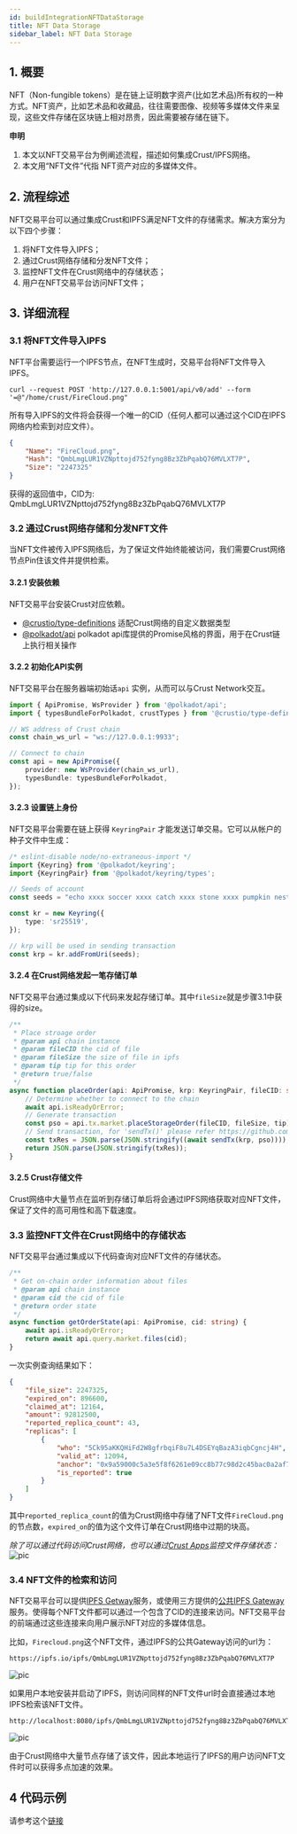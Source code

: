 ```yaml
---
id: buildIntegrationNFTDataStorage
title: NFT Data Storage
sidebar_label: NFT Data Storage
---
```


## 1. 概要
NFT（Non-fungible tokens）是在链上证明数字资产(比如艺术品)所有权的一种方式。NFT资产，比如艺术品和收藏品，往往需要图像、视频等多媒体文件来呈现，这些文件存储在区块链上相对昂贵，因此需要被存储在链下。

**申明**
1. 本文以NFT交易平台为例阐述流程，描述如何集成Crust/IPFS网络。
2. 本文用“NFT文件”代指 NFT资产对应的多媒体文件。

## 2. 流程综述
NFT交易平台可以通过集成Crust和IPFS满足NFT文件的存储需求。解决方案分为以下四个步骤：
1. 将NFT文件导入IPFS；
2. 通过Crust网络存储和分发NFT文件；
3. 监控NFT文件在Crust网络中的存储状态；
4. 用户在NFT交易平台访问NFT文件；

## 3. 详细流程
### 3.1 将NFT文件导入IPFS
NFT平台需要运行一个IPFS节点，在NFT生成时，交易平台将NFT文件导入IPFS。
```shell
curl --request POST 'http://127.0.0.1:5001/api/v0/add' --form '=@"/home/crust/FireCloud.png"
```

所有导入IPFS的文件将会获得一个唯一的CID（任何人都可以通过这个CID在IPFS网络内检索到对应文件）。

```json
{
    "Name": "FireCloud.png",
    "Hash": "QmbLmgLUR1VZNpttojd752fyng8Bz3ZbPqabQ76MVLXT7P",
    "Size": "2247325"
}
```

获得的返回值中，CID为: QmbLmgLUR1VZNpttojd752fyng8Bz3ZbPqabQ76MVLXT7P

### 3.2 通过Crust网络存储和分发NFT文件
当NFT文件被传入IPFS网络后，为了保证文件始终能被访问，我们需要Crust网络节点Pin住该文件并提供检索。

#### 3.2.1 安装依赖
NFT交易平台安装Crust对应依赖。
- [@crustio/type-definitions](https://github.com/crustio/crust.js) 适配Crust网络的自定义数据类型
- [@polkadot/api](https://github.com/polkadot-js/api) polkadot api库提供的Promise风格的界面，用于在Crust链上执行相关操作

#### 3.2.2 初始化API实例
NFT交易平台在服务器端初始话`api` 实例，从而可以与Crust Network交互。
```typescript
import { ApiPromise, WsProvider } from '@polkadot/api';
import { typesBundleForPolkadot, crustTypes } from '@crustio/type-definitions';

// WS address of Crust chain
const chain_ws_url = "ws://127.0.0.1:9933";

// Connect to chain
const api = new ApiPromise({
    provider: new WsProvider(chain_ws_url),
    typesBundle: typesBundleForPolkadot,
});
```

#### 3.2.3 设置链上身份
NFT交易平台需要在链上获得 `KeyringPair` 才能发送订单交易。它可以从帐户的种子文件中生成：

```typescript
/* eslint-disable node/no-extraneous-import */
import {Keyring} from '@polkadot/keyring';
import {KeyringPair} from '@polkadot/keyring/types';

// Seeds of account
const seeds = "echo xxxx soccer xxxx catch xxxx stone xxxx pumpkin nest merge xxxx";

const kr = new Keyring({
    type: 'sr25519',
});

// krp will be used in sending transaction
const krp = kr.addFromUri(seeds);
```

#### 3.2.4 在Crust网络发起一笔存储订单
NFT交易平台通过集成以下代码来发起存储订单。其中`fileSize`就是步骤3.1中获得的size。

```typescript
/**
 * Place stroage order
 * @param api chain instance
 * @param fileCID the cid of file
 * @param fileSize the size of file in ipfs
 * @param tip tip for this order
 * @return true/false
 */
async function placeOrder(api: ApiPromise, krp: KeyringPair, fileCID: string, fileSize: number, tip: number) {
    // Determine whether to connect to the chain
    await api.isReadyOrError;
    // Generate transaction
    const pso = api.tx.market.placeStorageOrder(fileCID, fileSize, tip);
    // Send transaction, for 'sendTx()' please refer https://github.com/crustio/crust-demo/blob/main/sample-store-demo/src/utils.ts
    const txRes = JSON.parse(JSON.stringify((await sendTx(krp, pso))));
    return JSON.parse(JSON.stringify(txRes));
}
```

#### 3.2.5 Crust存储文件

Crust网络中大量节点在监听到存储订单后将会通过IPFS网络获取对应NFT文件，保证了文件的高可用性和高下载速度。

### 3.3 监控NFT文件在Crust网络中的存储状态

NFT交易平台通过集成以下代码查询对应NFT文件的存储状态。
```typescript
/**
 * Get on-chain order information about files
 * @param api chain instance
 * @param cid the cid of file
 * @return order state
 */
async function getOrderState(api: ApiPromise, cid: string) {
    await api.isReadyOrError;
    return await api.query.market.files(cid);
}
```

一次实例查询结果如下：

```json
{
	"file_size": 2247325,
	"expired_on": 896600,
	"claimed_at": 12164,
	"amount": 92812500,
	"reported_replica_count": 43,
	"replicas": [
		{
			"who": "5Ck95aKKQHiFd2W8gfrbqiF8u7L4DSEYqBazA3iqbCgncj4H",
			"valid_at": 12094,
			"anchor": "0x9a59000c5a3e5f8f6261e09cc8b77c98d2c45bac0a2af7a151d97a392b927b074c6d580053e50f11325ca0dc3f2135eb4372b6f4e73329f99705208a31c4d728",
			"is_reported": true
		}
	]
}
```

其中`reported_replica_count`的值为Crust网络中存储了NFT文件`FireCloud.png`的节点数，`expired_on`的值为这个文件订单在Crust网络中过期的块高。

*除了可以通过代码访问Crust网络，也可以通过[Crust Apps](https://apps.crust.network/?rpc=wss%3A%2F%2Fapi-maxwell.crust.network#/storage/market)监控文件存储状态：*
![pic](https://crust-data.oss-cn-shanghai.aliyuncs.com/wiki/build/fire_cloud.png)

### 3.4 NFT文件的检索和访问
NFT交易平台可以提供[IPFS Getway](https://docs.ipfs.io/concepts/ipfs-gateway/#gateway-types)服务，或使用三方提供的[公共IPFS Gateway](https://ipfs.github.io/public-gateway-checker/)服务。使得每个NFT文件都可以通过一个包含了CID的连接来访问。NFT交易平台的前端通过这些连接来向用户展示NFT对应的多媒体信息。

比如，`Firecloud.png`这个NFT文件，通过IPFS的公共Gateway访问的url为：
```url
https://ipfs.io/ipfs/QmbLmgLUR1VZNpttojd752fyng8Bz3ZbPqabQ76MVLXT7P
```
![pic](assets/build/ipfsio-nft.png)


如果用户本地安装并启动了IPFS，则访问同样的NFT文件url时会直接通过本地IPFS检索该NFT文件。
```url
http://localhost:8080/ipfs/QmbLmgLUR1VZNpttojd752fyng8Bz3ZbPqabQ76MVLXT7P
```
![pic](https://crust-data.oss-cn-shanghai.aliyuncs.com/wiki/build/local.png)

由于Crust网络中大量节点存储了该文件，因此本地运行了IPFS的用户访问NFT文件时可以获得多点加速的效果。


## 4 代码示例

请参考这个[链接](https://github.com/crustio/crust-demo)